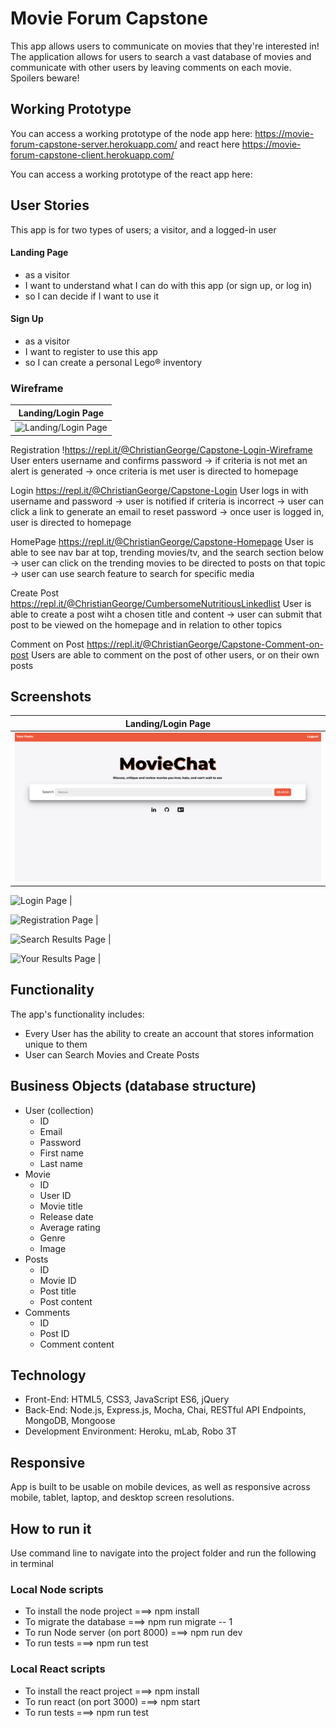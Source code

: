 # Movie Forum Capstone
This app allows users to communicate on movies that they're interested in! The application allows for users to search a vast database of movies and communicate with other users by leaving comments on each movie. Spoilers beware!

## Working Prototype
You can access a working prototype of the node app here: https://movie-forum-capstone-server.herokuapp.com/ and react here https://movie-forum-capstone-client.herokuapp.com/ 

You can access a working prototype of the react app here:

## User Stories
This app is for two types of users; a visitor, and a logged-in user

#### Landing Page
* as a visitor
* I want to understand what I can do with this app (or sign up, or log in)
* so I can decide if I want to use it

#### Sign Up
* as a visitor
* I want to register to use this app
* so I can create a personal Lego® inventory

### Wireframe
Landing/Login Page |
:-------------------------:|
![Landing/Login Page](/github-images/wireframes/Landing-Page.png)  |

Registration 
!https://repl.it/@ChristianGeorge/Capstone-Login-Wireframe
User enters username and confirms password -> if criteria is not met an alert is generated -> once criteria is met user is directed to homepage

Login
https://repl.it/@ChristianGeorge/Capstone-Login
User logs in with username and password -> user is notified if criteria is incorrect -> user can click a link to generate an email to reset password -> once user is logged in, user is directed to homepage

HomePage
https://repl.it/@ChristianGeorge/Capstone-Homepage
User is able to see nav bar at top, trending movies/tv, and the search section below -> user can click on the trending movies to be directed to posts on that topic -> user can use search feature to search for specific media

Create Post
https://repl.it/@ChristianGeorge/CumbersomeNutritiousLinkedlist
User is able to create a post wiht a chosen title and content -> user can submit that post to be viewed on the homepage and in relation to other topics

Comment on Post
https://repl.it/@ChristianGeorge/Capstone-Comment-on-post
Users are able to comment on the post of other users, or on their own posts

## Screenshots
Landing/Login Page |
:-------------------------:|
![Landing Page](/github-images/screenshots/landing-page.png)  | 

![Login Page](/github-images/login-page.png)  | 

![Registration Page](/github-images/register-page.png)  | 

![Search Results Page](/github-images/search-results.png)  | 

![Your Results Page](/github-images/user-posts.png)  | 

## Functionality
The app's functionality includes:

* Every User has the ability to create an account that stores information unique to them
* User can Search Movies and Create Posts

## Business Objects (database structure)
* User (collection)
    * ID
    * Email
    * Password
    * First name
    * Last name
* Movie
    * ID
    * User ID
    * Movie title
    * Release date
    * Average rating
    * Genre
    * Image
* Posts
    * ID
    * Movie ID
    * Post title
    * Post content
* Comments
    * ID
    * Post ID
    * Comment content


## Technology
* Front-End: HTML5, CSS3, JavaScript ES6, jQuery
* Back-End: Node.js, Express.js, Mocha, Chai, RESTful API Endpoints, MongoDB, Mongoose
* Development Environment: Heroku, mLab, Robo 3T

## Responsive
App is built to be usable on mobile devices, as well as responsive across mobile, tablet, laptop, and desktop screen resolutions.

## How to run it
Use command line to navigate into the project folder and run the following in terminal

### Local Node scripts
* To install the node project ===> npm install
* To migrate the database ===> npm run migrate -- 1
* To run Node server (on port 8000) ===> npm run dev
* To run tests ===> npm run test

### Local React scripts
* To install the react project ===> npm install
* To run react (on port 3000) ===> npm start
* To run tests ===> npm run test
